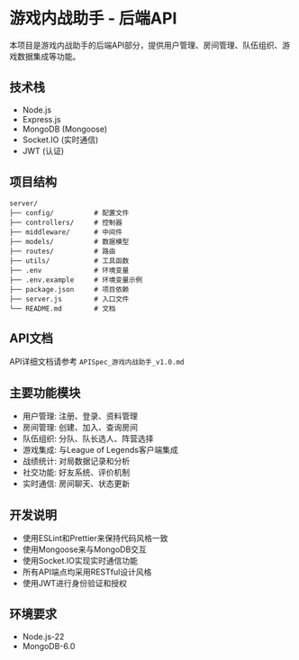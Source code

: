 # 游戏内战助手 - 后端API

本项目是游戏内战助手的后端API部分，提供用户管理、房间管理、队伍组织、游戏数据集成等功能。

## 技术栈

- Node.js
- Express.js
- MongoDB (Mongoose)
- Socket.IO (实时通信)
- JWT (认证)

## 项目结构

```
server/
├── config/          # 配置文件
├── controllers/     # 控制器
├── middleware/      # 中间件
├── models/          # 数据模型
├── routes/          # 路由
├── utils/           # 工具函数
├── .env             # 环境变量
├── .env.example     # 环境变量示例
├── package.json     # 项目依赖
├── server.js        # 入口文件
└── README.md        # 文档
```
## API文档

API详细文档请参考 `APISpec_游戏内战助手_v1.0.md`

## 主要功能模块

- 用户管理: 注册、登录、资料管理
- 房间管理: 创建、加入、查询房间
- 队伍组织: 分队、队长选人、阵营选择
- 游戏集成: 与League of Legends客户端集成
- 战绩统计: 对局数据记录和分析
- 社交功能: 好友系统、评价机制
- 实时通信: 房间聊天、状态更新

## 开发说明

- 使用ESLint和Prettier来保持代码风格一致
- 使用Mongoose来与MongoDB交互
- 使用Socket.IO实现实时通信功能
- 所有API端点均采用RESTful设计风格
- 使用JWT进行身份验证和授权

## 环境要求

- Node.js-22
- MongoDB-6.0
